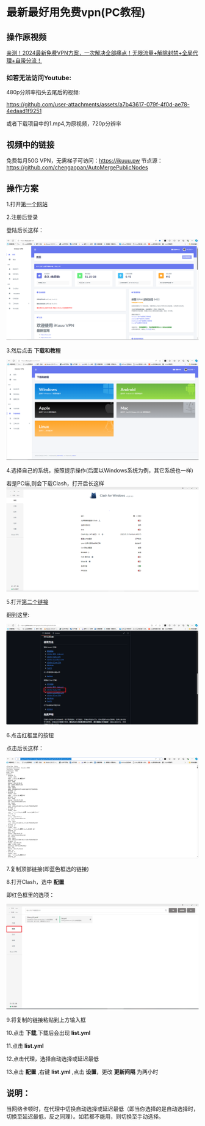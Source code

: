 # 最新最好用免费vpn(PC教程)

## 操作原视频
[亲测！2024最新免费VPN方案，一次解决全部痛点！无限流量+解除封禁+全局代理+自带分流！
](https://www.youtube.com/watch?v=MmZH5xkZoAU&t=265s)

### 如若无法访问Youtube:

480p分辨率掐头去尾后的视频:

https://github.com/user-attachments/assets/a7b43617-079f-4f0d-ae78-4edaad1f9251

或者下载项目中的1.mp4,为原视频，720p分辨率

## 视频中的链接
免费每月50G VPN，无需梯子可访问：https://ikuuu.pw
节点源：https://github.com/chengaopan/AutoMergePublicNodes

## 操作方案

1.打开[第一个网站](https://ikuuu.pw/)

2.注册后登录

登陆后长这样：

![第一张照片](image.png)

3.然后点击 **下载和教程**

![长这样](image-1.png)

4.选择自己的系统，按照提示操作(后面以Windows系统为例，其它系统也一样)

若是PC端,则会下载Clash，打开后长这样
![长这样](image-2.png)

5.打开[第二个链接](https://github.com/chengaopan/AutoMergePublicNodes)

翻到这里:

![这里](image-3.png)

6.点击红框里的按钮

点击后长这样：

![长这样](image-4.png)

7.复制顶部链接(即蓝色框选的链接)

8.打开Clash，选中 **配置**

即红色框里的选项：

![选项](image-5.png)

9.将复制的链接粘贴到上方输入框

10.点击 **下载**,下载后会出现 **list.yml**

11.点击 **list.yml**

12.点击代理，选择自动选择或延迟最低

13.点击 **配置** ,右键 **list.yml** ,点击 **设置**，更改 **更新间隔** 为两小时

## 说明：

当网络卡顿时，在代理中切换自动选择或延迟最低（即当你选择的是自动选择时，切换至延迟最低，反之同理）。如若都不能用，则切换至手动选择。